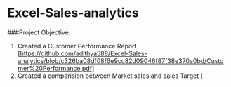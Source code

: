 # Excel-Sales-analytics
###Project Objective:
 1. Created a Customer Performance Report [https://github.com/adithya588/Excel-Sales-analytics/blob/c326ba08df08f6e9cc82d09046f87f38e370a0bd/Customer%20Performance.pdf]
 2. Created a comparision between Market sales and sales Target [
